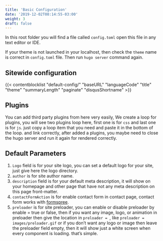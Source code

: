 ```yaml
---
title: 'Basic Configuration'
date: '2019-12-02T08:14:55-03:00'
weight: 3
draft: false
---
```

In this root folder you will find a file called `config.toml` open this file in any text editor or IDE.

If your theme is not launched in your localhost, then check the `theme` name is correct in `config.toml` file. Then run `hugo server` command again.

## Sitewide configuration

{{< contentblocklist "default-config/" "baseURL" "languageCode" "title" "theme" "summaryLength" "paginate" "disqusShortname" >}}

Plugins
-------

You can add third party plugins from here very easily, We create a loop for plugins, you will see two plugins loop here, first one is for `css` and last one is for `js`. just copy a loop item that you need and paste it in the bottom of the loop. and link correctly, after added a plugins, you maybe need to close the hugo server and run it again for rendered correctly.

Default Parameters
------------------

1. `Logo` field is for your site logo, you can set a default logo for your site, just give here the logo directory.
2. `author` is for site author name.
3. `description` field is for your default meta description, it will show on your homepage and other page that have not any meta description on this page front-matter.
4. `contactFormAction` is for enable contact form in contact page, contact form works with [formspree](https://formspree.io/).
5. `preloader` is for site preloader, you can enable or disable preloader by enable = true or false, then if you want any image, logo, or animation in preloader then give the location in `preloader = `, like `preloader = images/preloader.gif` or if you don’t want any logo or image then leave the preloader field empty, then it will show just a white screen when every component is loading. that’s simple.
